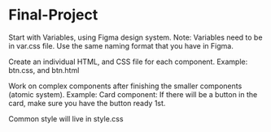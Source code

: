 # Final-Project 
Start with Variables, using Figma design system.
    Note: 
        Variables need to be in var.css file.
        Use the same naming format that you have in Figma.

Create an individual HTML, and CSS file for each component.
    Example:
        btn.css, and btn.html

Work on complex components after finishing the smaller components (atomic system).
    Example:
        Card component: If there will be a button in the card, make sure you have the button ready 1st.


Common style will live in style.css
